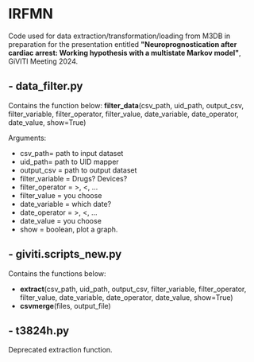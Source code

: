 # IRFMN
Code used for data extraction/transformation/loading from M3DB in preparation for the presentation entitled **"Neuroprognostication after cardiac arrest: Working hypothesis with a multistate Markov model"**, GiVITI Meeting 2024.

## - data_filter.py
Contains the function below:
**filter_data**(csv_path, uid_path, output_csv, filter_variable, filter_operator, filter_value, date_variable, date_operator, date_value, show=True)

Arguments:
- csv_path= path to input dataset
- uid_path= path to UID mapper
- output_csv = path to output dataset 
- filter_variable = Drugs? Devices?
- filter_operator = >, <, ...
- filter_value = you choose
- date_variable = which date?
- date_operator = >, <, ...
- date_value = you choose
- show = boolean, plot a graph.

## - giviti.scripts_new.py
Contains the functions below:
- **extract**(csv_path, uid_path, output_csv, filter_variable, filter_operator, filter_value, date_variable, date_operator, date_value, show=True)
- **csvmerge**(files, output_file)

## - t3824h.py
Deprecated extraction function.
